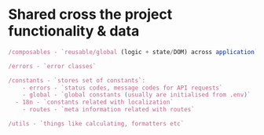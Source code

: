 # Shared cross the project functionality & data

```typescript
/composables - `reusable/global (logic + state/DOM) across application`
```

```typescript
/errors - `error classes`
```

```typescript
/constants - `stores set of constants`:
	- errors - `status codes, message codes for API requests`
	- global - `global constants (usually are initialised from .env)`
  - 18n - `constants related with localization`
	- routes - `meta information related with routes`
```

```typescript
/utils - `things like calculating, formatters etc`
```

